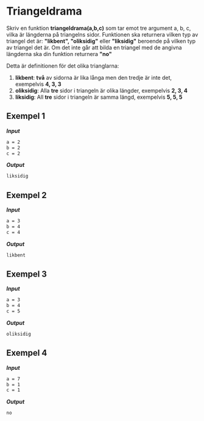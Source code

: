 # Triangeldrama

Skriv en funktion **triangeldrama(a,b,c)** som tar emot tre argument a, b, c, vilka är längderna på triangelns sidor. Funktionen ska returnera vilken typ av triangel det är: **"likbent", "oliksidig"** eller **"liksidig"** beroende på vilken typ av triangel det är. Om det inte går att bilda en triangel med de angivna längderna ska din funktion returnera **"no"**

Detta är definitionen för det olika trianglarna:

1. **likbent**: **två** av sidorna är lika långa men den tredje är inte det, exempelvis **4, 3, 3**
2. **oliksidig**: Alla **tre** sidor i triangeln är olika längder, exempelvis **2, 3, 4**
3. **liksidig**: All **tre** sidor i triangeln är samma längd, exempelvis **5, 5, 5**

## Exempel 1

**_Input_**

```bash
a = 2
b = 2
c = 2
```

**_Output_**

```bash
liksidig
```

## Exempel 2

**_Input_**

```bash
a = 3
b = 4
c = 4
```

**_Output_**

```bash
likbent
```

## Exempel 3

**_Input_**

```bash
a = 3
b = 4
c = 5
```

**_Output_**

```bash
oliksidig
```

## Exempel 4

**_Input_**

```bash
a = 7
b = 1
c = 1
```

**_Output_**

```bash
no
```
